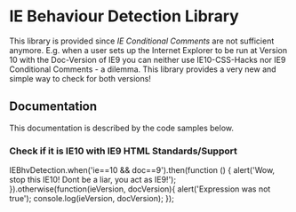 # IE Behaviour Detection Library

This library is provided since *IE Conditional Comments* are not sufficient anymore. 
E.g. when a user sets up the Internet Explorer to be run at Version 10 with the Doc-Version of IE9 you can neither use IE10-CSS-Hacks nor IE9 Conditional Comments - a dilemma.
This library provides a very new and simple way to check for both versions!


## Documentation
This documentation is described by the code samples below.

### Check if it is IE10 with IE9 HTML Standards/Support

  IEBhvDetection.when('ie==10 && doc==9').then(function () {
    alert('Wow, stop this IE10! Dont be a liar, you act as IE9!');
  }).otherwise(function(ieVersion, docVersion){
    alert('Expression was not true');
    console.log(ieVersion, docVersion);
  });
